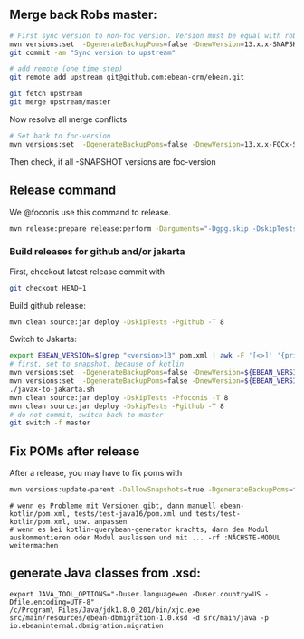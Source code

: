 ## Merge back Robs master:


```bash
# First sync version to non-foc version. Version must be equal with rob's branch:
mvn versions:set  -DgenerateBackupPoms=false -DnewVersion=13.x.x-SNAPSHOT
git commit -am "Sync version to upstream"

# add remote (one time step)
git remote add upstream git@github.com:ebean-orm/ebean.git

git fetch upstream
git merge upstream/master
```
Now resolve all merge conflicts

```bash
# Set back to foc-version
mvn versions:set  -DgenerateBackupPoms=false -DnewVersion=13.x.x-FOCx-SNAPSHOT
```

Then check, if all -SNAPSHOT versions are foc-version


## Release command


We @foconis use this command to release.

```bash
mvn release:prepare release:perform -Darguments="-Dgpg.skip -DskipTests" -Pfoconis
```

### Build releases for github and/or jakarta

First, checkout latest release commit with
```bash
git checkout HEAD~1
```

Build github release:

```bash
mvn clean source:jar deploy -DskipTests -Pgithub -T 8
```

Switch to Jakarta:

```bash
export EBEAN_VERSION=$(grep "<version>13" pom.xml | awk -F '[<>]' '{print $3}')
# first, set to snapshot, because of kotlin
mvn versions:set  -DgenerateBackupPoms=false -DnewVersion=${EBEAN_VERSION}-SNAPSHOT -Pjdk16plus -Pjdk15less
mvn versions:set  -DgenerateBackupPoms=false -DnewVersion=${EBEAN_VERSION}-jakarta -Pjdk16plus -Pjdk15less
./javax-to-jakarta.sh
mvn clean source:jar deploy -DskipTests -Pfoconis -T 8
mvn clean source:jar deploy -DskipTests -Pgithub -T 8
# do not commit, switch back to master
git switch -f master
```

## Fix POMs after release

After a release, you may have to fix poms with

```bash
mvn versions:update-parent -DallowSnapshots=true -DgenerateBackupPoms=false -Pjdk16plus -Pjdk15less
```

    # wenn es Probleme mit Versionen gibt, dann manuell ebean-kotlin/pom.xml, tests/test-java16/pom.xml und tests/test-kotlin/pom.xml, usw. anpassen
    # wenn es bei kotlin-querybean-generator krachts, dann den Modul auskommentieren oder Modul auslassen und mit ... -rf :NÄCHSTE-MODUL weitermachen

## generate Java classes from .xsd:

    export JAVA_TOOL_OPTIONS="-Duser.language=en -Duser.country=US -Dfile.encoding=UTF-8"
    /c/Program\ Files/Java/jdk1.8.0_201/bin/xjc.exe src/main/resources/ebean-dbmigration-1.0.xsd -d src/main/java -p io.ebeaninternal.dbmigration.migration
